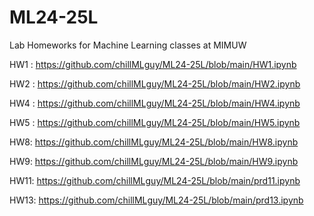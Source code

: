 # ML24-25L

Lab Homeworks for Machine Learning classes at MIMUW

HW1 : https://github.com/chillMLguy/ML24-25L/blob/main/HW1.ipynb

HW2 : https://github.com/chillMLguy/ML24-25L/blob/main/HW2.ipynb

HW4 : https://github.com/chillMLguy/ML24-25L/blob/main/HW4.ipynb

HW5 : https://github.com/chillMLguy/ML24-25L/blob/main/HW5.ipynb

HW8: https://github.com/chillMLguy/ML24-25L/blob/main/HW8.ipynb

HW9: https://github.com/chillMLguy/ML24-25L/blob/main/HW9.ipynb

HW11: https://github.com/chillMLguy/ML24-25L/blob/main/prd11.ipynb

HW13: https://github.com/chillMLguy/ML24-25L/blob/main/prd13.ipynb
